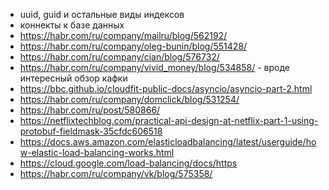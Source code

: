  - uuid, guid и остальные виды индексов
 - коннекты к базе данных
 - https://habr.com/ru/company/mailru/blog/562192/
 - https://habr.com/ru/company/oleg-bunin/blog/551428/
 - https://habr.com/ru/company/cian/blog/576732/
 - https://habr.com/ru/company/vivid_money/blog/534858/ - вроде интересный обзор кафки
 - https://bbc.github.io/cloudfit-public-docs/asyncio/asyncio-part-2.html
 - https://habr.com/ru/company/domclick/blog/531254/
 - https://habr.com/ru/post/580866/
 - https://netflixtechblog.com/practical-api-design-at-netflix-part-1-using-protobuf-fieldmask-35cfdc606518
 - https://docs.aws.amazon.com/elasticloadbalancing/latest/userguide/how-elastic-load-balancing-works.html
 - https://cloud.google.com/load-balancing/docs/https
 - https://habr.com/ru/company/vk/blog/575358/